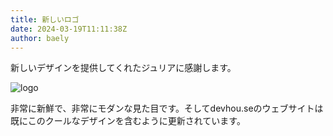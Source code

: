```yaml
---
title: 新しいロゴ
date: 2024-03-19T11:11:38Z
author: baely
---
```

新しいデザインを提供してくれたジュリアに感謝します。

![logo](https://github.com/devhou-se/www-jp/assets/5674656/901318e0-2442-4b32-8387-2d6b2261aa8d)

非常に新鮮で、非常にモダンな見た目です。そしてdevhou.seのウェブサイトは既にこのクールなデザインを含むように更新されています。